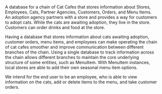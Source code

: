 A database for a chain of Cat Cafes that stores information about Stores, Employees, Cats, Partner Agencies, Customers, Orders, and Menu Items. An adoption agency partners with a store and provides a way for customers to adopt cats. While the cats are awaiting adoption, they live in the store. Customers can order drinks and food at the store. 

Having a database that stores information about cats awaiting adoption, customer orders, menu items, and employees can make operating the chain of cat cafes smoother and improve communication between different branches of the chain. Using a single database to track information across the chain allows different branches to maintain the core underlying structure of some entities, such as MenuItem. With MenuItem instances, local stores are able to add their own seasonal menu item options. 

We intend for the end user to be an employee, who is able to view information on the cats, add or delete items to the menu, and take customer orders.  
